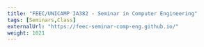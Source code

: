```yaml
---
title: "FEEC/UNICAMP IA382 - Seminar in Computer Engineering"
tags: [Seminars,Class]
externalUrl: "https://feec-seminar-comp-eng.github.io/"
weight: 1021
---
```

